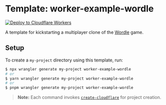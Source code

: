 # Template: worker-example-wordle

[![Deploy to Cloudflare Workers](https://deploy.workers.cloudflare.com/button)](https://deploy.workers.cloudflare.com/?url=https://github.com/cloudflare/templates/tree/main/worker-example-wordle)

A template for kickstarting a multiplayer clone of the [Wordle](https://www.nytimes.com/games/wordle/index.html) game.

## Setup

To create a `my-project` directory using this template, run:

```sh
$ npx wrangler generate my-project worker-example-wordle
# or
$ yarn wrangler generate my-project worker-example-wordle
# or
$ pnpm wrangler generate my-project worker-example-wordle
```

> **Note:** Each command invokes [`create-cloudflare`](https://www.npmjs.com/package/create-cloudflare) for project creation.
